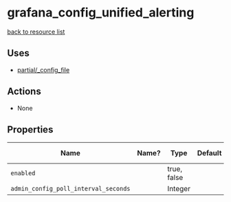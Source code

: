# grafana_config_unified_alerting

[back to resource list](https://github.com/sous-chefs/grafana#resources)

## Uses

- [partial/_config_file](partial/_config_file.md)

## Actions

- None

## Properties

| Name                                 | Name? | Type        | Default | Description | Allowed Values |
| ------------------------------------ | ----- | ----------- | ------- | ----------- | -------------- |
| `enabled`                            |       | true, false |         |             |                |
| `admin_config_poll_interval_seconds` |       | Integer     |         |             |                |
